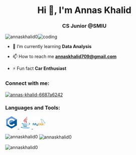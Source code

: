 <h1 align="center">Hi 👋, I'm Annas Khalid</h1>
<h3 align="center">CS Junior @SMIU</h3>

<img align="right" alt="coding" width="400" src="https://cdn.dribbble.com/users/1162077/screenshots/3848914/programmer.gif">

<p align="left"> <img src="https://komarev.com/ghpvc/?username=annaskhalid0&label=Profile%20views&color=0e75b6&style=flat" alt="annaskhalid0" /> </p>

- 🌱 I’m currently learning **Data Analysis**

- 📫 How to reach me **annaskhalid709@gmail.com**

- ⚡ Fun fact **Car Enthusiast**

<h3 align="left">Connect with me:</h3>
<p align="left">
<a href="https://linkedin.com/in/annas-khalid-6687a6242" target="blank"><img align="center" src="https://raw.githubusercontent.com/rahuldkjain/github-profile-readme-generator/master/src/images/icons/Social/linked-in-alt.svg" alt="annas-khalid-6687a6242" height="30" width="40" /></a>
</p>

<h3 align="left">Languages and Tools:</h3>
<p align="left"> <a href="https://www.cprogramming.com/" target="_blank" rel="noreferrer"> <img src="https://raw.githubusercontent.com/devicons/devicon/master/icons/c/c-original.svg" alt="c" width="40" height="40"/> </a> <a href="https://www.java.com" target="_blank" rel="noreferrer"> <img src="https://raw.githubusercontent.com/devicons/devicon/master/icons/java/java-original.svg" alt="java" width="40" height="40"/> </a> <a href="https://www.mysql.com/" target="_blank" rel="noreferrer"> <img src="https://raw.githubusercontent.com/devicons/devicon/master/icons/mysql/mysql-original-wordmark.svg" alt="mysql" width="40" height="40"/> </a> </p>

<p><img align="left" src="https://github-readme-stats.vercel.app/api/top-langs?username=annaskhalid0&show_icons=true&locale=en&layout=compact" alt="annaskhalid0" /></p>

<p>&nbsp;<img align="center" src="https://github-readme-stats.vercel.app/api?username=annaskhalid0&show_icons=true&locale=en" alt="annaskhalid0" /></p>

<p><img align="center" src="https://github-readme-streak-stats.herokuapp.com/?user=annaskhalid0&" alt="annaskhalid0" /></p>




